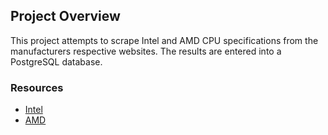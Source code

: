## Project Overview
This project attempts to scrape Intel and AMD CPU specifications from the manufacturers respective websites. The results are entered into a PostgreSQL database.

### Resources
 * [Intel](https://ark.intel.com/content/www/us/en/ark.html#@PanelLabel122139)
 * [AMD](https://www.amd.com/en/products/specifications/processors)
